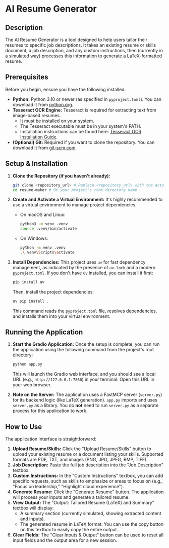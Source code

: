 # AI Resume Generator

## Description

The AI Resume Generator is a tool designed to help users tailor their resumes to specific job descriptions. It takes an existing resume or skills document, a job description, and any custom instructions, then (currently in a simulated way) processes this information to generate a LaTeX-formatted resume.

## Prerequisites

Before you begin, ensure you have the following installed:

*   **Python:** Python 3.10 or newer (as specified in `pyproject.toml`). You can download it from [python.org](https://www.python.org/downloads/).
*   **Tesseract OCR Engine:** Tesseract is required for extracting text from image-based resumes.
    *   It must be installed on your system.
    *   The Tesseract executable must be in your system's PATH.
    *   Installation instructions can be found here: [Tesseract OCR Installation Guide](https://tesseract-ocr.github.io/tessdoc/Installation.html).
*   **(Optional) Git:** Required if you want to clone the repository. You can download it from [git-scm.com](https://git-scm.com/downloads).

## Setup & Installation

1.  **Clone the Repository (if you haven't already):**
    ```bash
    git clone <repository_url> # Replace <repository_url> with the actual URL
    cd resume-maker # Or your project's root directory name
    ```

2.  **Create and Activate a Virtual Environment:**
    It's highly recommended to use a virtual environment to manage project dependencies.

    *   On macOS and Linux:
        ```bash
        python3 -m venv .venv
        source .venv/bin/activate
        ```
    *   On Windows:
        ```bash
        python -m venv .venv
        .\.venv\Scripts\activate
        ```

3.  **Install Dependencies:**
    This project uses `uv` for fast dependency management, as indicated by the presence of `uv.lock` and a modern `pyproject.toml`. If you don't have `uv` installed, you can install it first:
    ```bash
    pip install uv
    ```
    Then, install the project dependencies:
    ```bash
    uv pip install .
    ```
    This command reads the `pyproject.toml` file, resolves dependencies, and installs them into your virtual environment.

## Running the Application

1.  **Start the Gradio Application:**
    Once the setup is complete, you can run the application using the following command from the project's root directory:
    ```bash
    python app.py
    ```
    This will launch the Gradio web interface, and you should see a local URL (e.g., `http://127.0.0.1:7860`) in your terminal. Open this URL in your web browser.

2.  **Note on the Server:**
    The application uses a FastMCP server (`server.py`) for its backend logic (like LaTeX generation). `app.py` imports and uses `server.py` as a library. You do **not** need to run `server.py` as a separate process for this application to work.

## How to Use

The application interface is straightforward:

1.  **Upload Resume/Skills:** Click the "Upload Resume/Skills" button to upload your existing resume or a document listing your skills. Supported formats are PDF, TXT, and images (PNG, JPG, JPEG, BMP, TIFF).
2.  **Job Description:** Paste the full job description into the "Job Description" textbox.
3.  **Custom Instructions:** In the "Custom Instructions" textbox, you can add specific requests, such as skills to emphasize or areas to focus on (e.g., "Focus on leadership," "Highlight cloud experience").
4.  **Generate Resume:** Click the "Generate Resume" button. The application will process your inputs and generate a tailored resume.
5.  **View Output:** The "Output: Tailored Resume (LaTeX) and Summary" textbox will display:
    *   A summary section (currently simulated, showing extracted content and inputs).
    *   The generated resume in LaTeX format.
    You can use the copy button on this textbox to easily copy the entire output.
6.  **Clear Fields:** The "Clear Inputs & Output" button can be used to reset all input fields and the output area for a new session.
